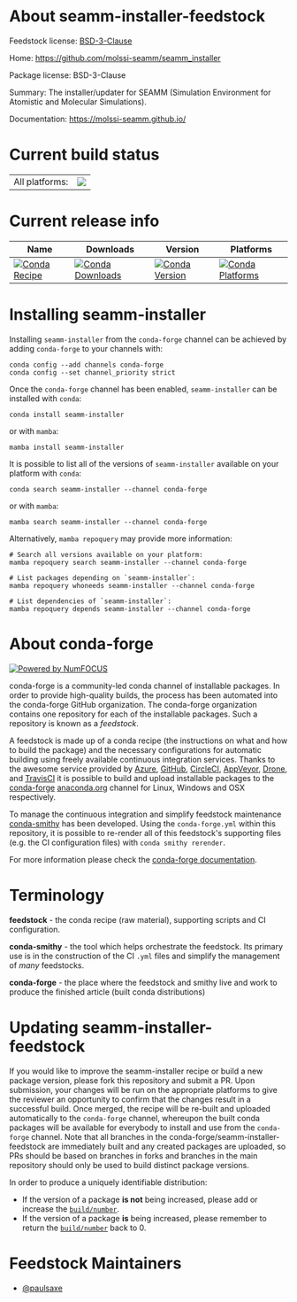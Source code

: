 About seamm-installer-feedstock
===============================

Feedstock license: [BSD-3-Clause](https://github.com/conda-forge/seamm-installer-feedstock/blob/main/LICENSE.txt)

Home: https://github.com/molssi-seamm/seamm_installer

Package license: BSD-3-Clause

Summary: The installer/updater for SEAMM (Simulation Environment for Atomistic and Molecular Simulations).

Documentation: https://molssi-seamm.github.io/

Current build status
====================


<table><tr><td>All platforms:</td>
    <td>
      <a href="https://dev.azure.com/conda-forge/feedstock-builds/_build/latest?definitionId=12768&branchName=main">
        <img src="https://dev.azure.com/conda-forge/feedstock-builds/_apis/build/status/seamm-installer-feedstock?branchName=main">
      </a>
    </td>
  </tr>
</table>

Current release info
====================

| Name | Downloads | Version | Platforms |
| --- | --- | --- | --- |
| [![Conda Recipe](https://img.shields.io/badge/recipe-seamm--installer-green.svg)](https://anaconda.org/conda-forge/seamm-installer) | [![Conda Downloads](https://img.shields.io/conda/dn/conda-forge/seamm-installer.svg)](https://anaconda.org/conda-forge/seamm-installer) | [![Conda Version](https://img.shields.io/conda/vn/conda-forge/seamm-installer.svg)](https://anaconda.org/conda-forge/seamm-installer) | [![Conda Platforms](https://img.shields.io/conda/pn/conda-forge/seamm-installer.svg)](https://anaconda.org/conda-forge/seamm-installer) |

Installing seamm-installer
==========================

Installing `seamm-installer` from the `conda-forge` channel can be achieved by adding `conda-forge` to your channels with:

```
conda config --add channels conda-forge
conda config --set channel_priority strict
```

Once the `conda-forge` channel has been enabled, `seamm-installer` can be installed with `conda`:

```
conda install seamm-installer
```

or with `mamba`:

```
mamba install seamm-installer
```

It is possible to list all of the versions of `seamm-installer` available on your platform with `conda`:

```
conda search seamm-installer --channel conda-forge
```

or with `mamba`:

```
mamba search seamm-installer --channel conda-forge
```

Alternatively, `mamba repoquery` may provide more information:

```
# Search all versions available on your platform:
mamba repoquery search seamm-installer --channel conda-forge

# List packages depending on `seamm-installer`:
mamba repoquery whoneeds seamm-installer --channel conda-forge

# List dependencies of `seamm-installer`:
mamba repoquery depends seamm-installer --channel conda-forge
```


About conda-forge
=================

[![Powered by
NumFOCUS](https://img.shields.io/badge/powered%20by-NumFOCUS-orange.svg?style=flat&colorA=E1523D&colorB=007D8A)](https://numfocus.org)

conda-forge is a community-led conda channel of installable packages.
In order to provide high-quality builds, the process has been automated into the
conda-forge GitHub organization. The conda-forge organization contains one repository
for each of the installable packages. Such a repository is known as a *feedstock*.

A feedstock is made up of a conda recipe (the instructions on what and how to build
the package) and the necessary configurations for automatic building using freely
available continuous integration services. Thanks to the awesome service provided by
[Azure](https://azure.microsoft.com/en-us/services/devops/), [GitHub](https://github.com/),
[CircleCI](https://circleci.com/), [AppVeyor](https://www.appveyor.com/),
[Drone](https://cloud.drone.io/welcome), and [TravisCI](https://travis-ci.com/)
it is possible to build and upload installable packages to the
[conda-forge](https://anaconda.org/conda-forge) [anaconda.org](https://anaconda.org/)
channel for Linux, Windows and OSX respectively.

To manage the continuous integration and simplify feedstock maintenance
[conda-smithy](https://github.com/conda-forge/conda-smithy) has been developed.
Using the ``conda-forge.yml`` within this repository, it is possible to re-render all of
this feedstock's supporting files (e.g. the CI configuration files) with ``conda smithy rerender``.

For more information please check the [conda-forge documentation](https://conda-forge.org/docs/).

Terminology
===========

**feedstock** - the conda recipe (raw material), supporting scripts and CI configuration.

**conda-smithy** - the tool which helps orchestrate the feedstock.
                   Its primary use is in the construction of the CI ``.yml`` files
                   and simplify the management of *many* feedstocks.

**conda-forge** - the place where the feedstock and smithy live and work to
                  produce the finished article (built conda distributions)


Updating seamm-installer-feedstock
==================================

If you would like to improve the seamm-installer recipe or build a new
package version, please fork this repository and submit a PR. Upon submission,
your changes will be run on the appropriate platforms to give the reviewer an
opportunity to confirm that the changes result in a successful build. Once
merged, the recipe will be re-built and uploaded automatically to the
`conda-forge` channel, whereupon the built conda packages will be available for
everybody to install and use from the `conda-forge` channel.
Note that all branches in the conda-forge/seamm-installer-feedstock are
immediately built and any created packages are uploaded, so PRs should be based
on branches in forks and branches in the main repository should only be used to
build distinct package versions.

In order to produce a uniquely identifiable distribution:
 * If the version of a package **is not** being increased, please add or increase
   the [``build/number``](https://docs.conda.io/projects/conda-build/en/latest/resources/define-metadata.html#build-number-and-string).
 * If the version of a package **is** being increased, please remember to return
   the [``build/number``](https://docs.conda.io/projects/conda-build/en/latest/resources/define-metadata.html#build-number-and-string)
   back to 0.

Feedstock Maintainers
=====================

* [@paulsaxe](https://github.com/paulsaxe/)

